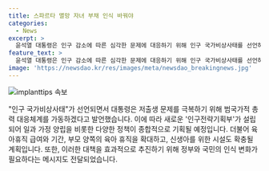 ```yaml
---
title: 스파르타 멸망 자녀 부채 인식 바꿔야
categories:
  - News
excerpt: >
  윤석열 대통령은 인구 감소에 따른 심각한 문제에 대응하기 위해 인구 국가비상사태를 선언하고 범국가 총력 대응체계를 가동할 것을 발표했다. 취임 2주년을 맞아 저출생대응기획부를 인구전략기획부로 개편한다는 계획을 밝히며, 일·가정 양립을 강조하고 육아휴직 지원책을 대폭 확대할 예정이라고 전달했다. 윤 대통령은 이에 대한 국가적 관심을 촉구하며, 인구 문제를 해결하기 위한 국가총력대응 체계를 구축하기 위해 국회의 협조를 요청했다.
feature_text: >
  윤석열 대통령은 인구 감소에 따른 심각한 문제에 대응하기 위해 인구 국가비상사태를 선언하고 범국가 총력 대응체계를 가동할 것을 발표했다. 취임 2주년을 맞아 저출생대응기획부를 인구전략기획부로 개편한다는 계획을 밝히며, 일·가정 양립을 강조하고 육아휴직 지원책을 대폭 확대할 예정이라고 전달했다. 윤 대통령은 이에 대한 국가적 관심을 촉구하며, 인구 문제를 해결하기 위한 국가총력대응 체계를 구축하기 위해 국회의 협조를 요청했다.
image: 'https://newsdao.kr/res/images/meta/newsdao_breakingnews.jpg'
---
```


<p><img src="https://newsdao.kr/res/images/meta/newsdao_breakingnews.jpg" alt="implanttips 속보" /></p>

<p>"인구 국가비상사태"가 선언되면서 대통령은 저출생 문제를 극복하기 위해 범국가적 총력 대응체계를 가동하겠다고 발언했습니다. 이에 따라 새로운 '인구전략기획부'가 설립되어 일과 가정 양립을 비롯한 다양한 정책이 종합적으로 기획될 예정입니다. 더불어 육아휴직 급여와 기간, 부모 양쪽의 육아 휴직을 확대하고, 신생아를 위한 시설도 확충될 계획입니다. 또한, 이러한 대책을 효과적으로 추진하기 위해 정부와 국민의 인식 변화가 필요하다는 메시지도 전달되었습니다.</p>

